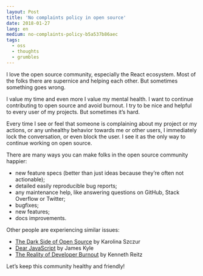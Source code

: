 ```yaml
---
layout: Post
title: 'No complaints policy in open source'
date: 2018-01-27
lang: en
medium: no-complaints-policy-b5a537b86aec
tags:
  - oss
  - thoughts
  - grumbles
---
```


I love the open source community, especially the React ecosystem. Most of the folks there are supernice and helping each other. But sometimes something goes wrong.

I value my time and even more I value my mental health. I want to continue contributing to open source and avoid burnout. I try to be nice and helpful to every user of my projects. But sometimes it’s hard.

Every time I see or feel that someone is complaining about my project or my actions, or any unhealthy behavior towards me or other users, I immediately lock the conversation, or even block the user. I see it as the only way to continue working on open source.

There are many ways you can make folks in the open source community happier:

- new feature specs (better than just ideas because they’re often not actionable);
- detailed easily reproducible bug reports;
- any maintenance help, like answering questions on GitHub, Stack Overflow or Twitter;
- bugfixes;<!-- HACK: It’s not rendered as a list item if there’s just a single word -->
- new features;
- docs improvements.

Other people are experiencing similar issues:

- [The Dark Side of Open Source](https://medium.com/@fox/the-dark-side-of-open-source-ba5a66c8a4c3) by Karolina Szczur
- [Dear JavaScript](http://thejameskyle.com/dear-javascript.html) by James Kyle
- [The Reality of Developer Burnout](https://www.kennethreitz.org/essays/the-reality-of-developer-burnout) by Kenneth Reitz

Let’s keep this community healthy and friendly!
